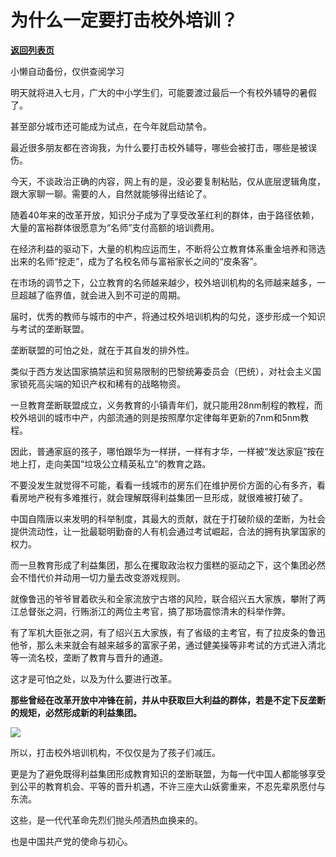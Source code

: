 # 为什么一定要打击校外培训？

[**返回列表页**](/gzh/政事堂2019)

小懒自动备份，仅供查阅学习

明天就将进入七月，广大的中小学生们，可能要渡过最后一个有校外辅导的暑假了。

  

甚至部分城市还可能成为试点，在今年就启动禁令。  

  

最近很多朋友都在咨询我，为什么要打击校外辅导，哪些会被打击，哪些是被误伤。

  

今天，不谈政治正确的内容，网上有的是，没必要复制粘贴，仅从底层逻辑角度，跟大家聊一聊。需要的人，自然就能够得出结论了。

  

随着40年来的改革开放，知识分子成为了享受改革红利的群体，由于路径依赖，大量的富裕群体很愿意为“名师”支付高额的培训费用。

  

在经济利益的驱动下，大量的机构应运而生，不断将公立教育体系重金培养和筛选出来的名师“挖走”，成为了名校名师与富裕家长之间的“皮条客”。

  

在市场的调节之下，公立教育的名师越来越少，校外培训机构的名师越来越多，一旦超越了临界值，就会进入到不可逆的周期。

  

届时，优秀的教师与城市的中产，将通过校外培训机构的勾兑，逐步形成一个知识与考试的垄断联盟。

  

垄断联盟的可怕之处，就在于其自发的排外性。  
  

类似于西方发达国家搞禁运和贸易限制的巴黎统筹委员会（巴统），对社会主义国家锁死高尖端的知识产权和稀有的战略物资。

  

一旦教育垄断联盟成立，义务教育的小镇青年们，就只能用28nm制程的教程，而校外培训的城市中产，内部流通的则是按照摩尔定律每年更新的7nm和5nm教程。

  

因此，普通家庭的孩子，哪怕跟华为一样拼，一样有才华，一样被“发达家庭”按在地上打，走向美国“垃圾公立精英私立”的教育之路。

  

不要没发生就觉得不可能，看看一线城市的房东们在维护房价方面的心有多齐，看看房地产税有多难推行，就会理解既得利益集团一旦形成，就很难被打破了。  

  

中国自隋唐以来发明的科举制度，其最大的贡献，就在于打破阶级的垄断，为社会提供流动性，让一批最聪明勤奋的人有机会通过考试崛起，合法的拥有执掌国家的权力。

  

而一旦教育形成了利益集团，那么在攫取政治权力蛋糕的驱动之下，这个集团必然会不惜代价并动用一切力量去改变游戏规则。

  

就像鲁迅的爷爷冒着砍头和全家流放宁古塔的风险，联合绍兴五大家族，攀附了两江总督张之洞，行贿浙江的两位主考官，搞了那场震惊清末的科举作弊。

  

有了军机大臣张之洞，有了绍兴五大家族，有了省级的主考官，有了拉皮条的鲁迅他爷，那么未来就会有越来越多的富家子弟，通过健美操等非考试的方式进入清北等一流名校，垄断了教育与晋升的通道。

  

这才是可怕之处，以及为什么要进行改革。

  

 **那些曾经在改革开放中冲锋在前，并从中获取巨大利益的群体，若是不定下反垄断的规矩，必然形成新的利益集团。**

  

[![](https://mmbiz.qpic.cn/mmbiz_png/rxhS23yu8cNTtE2GibaH5IVzgXDdS9HttJVcOgYqpick1GCDSsKd3IpqYsKOTC9LKGO7tdQwkqFfoL4KiaNiaXHia5A/640?wx_fmt=png)](https://mp.weixin.qq.com/s?__biz=MzU1ODg3NzkzMg==&mid=2247485335&idx=1&sn=76da1dccd15a92c6d8dc7bec6b2cacbc&scene=21#wechat_redirect)

  

所以，打击校外培训机构，不仅仅是为了孩子们减压。

  

更是为了避免既得利益集团形成教育知识的垄断联盟，为每一代中国人都能够享受到公平的教育机会、平等的晋升机遇，不许三座大山妖雾重来，不忍先辈夙愿付与东流。

  

这些，是一代代革命先烈们抛头颅洒热血换来的。

  

也是中国共产党的使命与初心。

  


